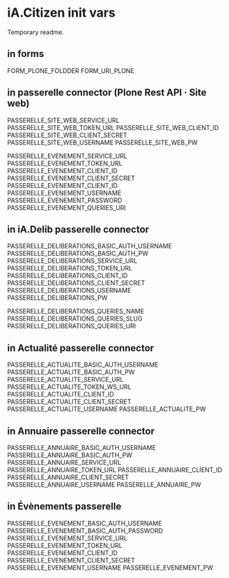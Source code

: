 # iA.Citizen init vars

Temporary readme.

## in forms

FORM_PLONE_FOLDDER
FORM_URI_PLONE

## in passerelle connector (Plone Rest API · Site web)

PASSERELLE_SITE_WEB_SERVICE_URL
PASSERELLE_SITE_WEB_TOKEN_URL
PASSERELLE_SITE_WEB_CLIENT_ID
PASSERELLE_SITE_WEB_CLIENT_SECRET
PASSERELLE_SITE_WEB_USERNAME
PASSERELLE_SITE_WEB_PW

PASSERELLE_EVENEMENT_SERVICE_URL
PASSERELLE_EVENEMENT_TOKEN_URL
PASSERELLE_EVENEMENT_CLIENT_ID
PASSERELLE_EVENEMENT_CLIENT_SECRET
PASSERELLE_EVENEMENT_CLIENT_ID
PASSERELLE_EVENEMENT_USERNAME
PASSERELLE_EVENEMENT_PASSWORD
PASSERELLE_EVENEMENT_QUERIES_URI

## in iA.Delib passerelle connector

PASSERELLE_DELIBERATIONS_BASIC_AUTH_USERNAME
PASSERELLE_DELIBERATIONS_BASIC_AUTH_PW
PASSERELLE_DELIBERATIONS_SERVICE_URL
PASSERELLE_DELIBERATIONS_TOKEN_URL
PASSERELLE_DELIBERATIONS_CLIENT_ID
PASSERELLE_DELIBERATIONS_CLIENT_SECRET
PASSERELLE_DELIBERATIONS_USERNAME
PASSERELLE_DELIBERATIONS_PW

PASSERELLE_DELIBERATIONS_QUERIES_NAME
PASSERELLE_DELIBERATIONS_QUERIES_SLUG
PASSERELLE_DELIBERATIONS_QUERIES_URI

## in Actualité passerelle connector

PASSERELLE_ACTUALITE_BASIC_AUTH_USERNAME
PASSERELLE_ACTUALITE_BASIC_AUTH_PW
PASSERELLE_ACTUALITE_SERVICE_URL
PASSERELLE_ACTUALITE_TOKEN_WS_URL
PASSERELLE_ACTUALITE_CLIENT_ID
PASSERELLE_ACTUALITE_CLIENT_SECRET
PASSERELLE_ACTUALITE_USERNAME
PASSERELLE_ACTUALITE_PW

## in Annuaire passerelle connector

PASSERELLE_ANNUAIRE_BASIC_AUTH_USERNAME
PASSERELLE_ANNUAIRE_BASIC_AUTH_PW
PASSERELLE_ANNUAIRE_SERVICE_URL
PASSERELLE_ANNUAIRE_TOKEN_URL
PASSERELLE_ANNUAIRE_CLIENT_ID
PASSERELLE_ANNUAIRE_CLIENT_SECRET
PASSERELLE_ANNUAIRE_USERNAME
PASSERELLE_ANNUAIRE_PW

## in Évènements passerelle

PASSERELLE_EVENEMENT_BASIC_AUTH_USERNAME
PASSERELLE_EVENEMENT_BASIC_AUTH_PASSWORD
PASSERELLE_EVENEMENT_SERVICE_URL
PASSERELLE_EVENEMENT_TOKEN_URL
PASSERELLE_EVENEMENT_CLIENT_ID
PASSERELLE_EVENEMENT_CLIENT_SECRET
PASSERELLE_EVENEMENT_USERNAME
PASSERELLE_EVENEMENT_PW

